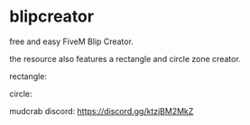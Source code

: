 # blipcreator

free and easy FiveM Blip Creator.

the resource also features a rectangle and circle zone creator.

rectangle:


circle:



mudcrab discord: https://discord.gg/ktzjBM2MkZ
